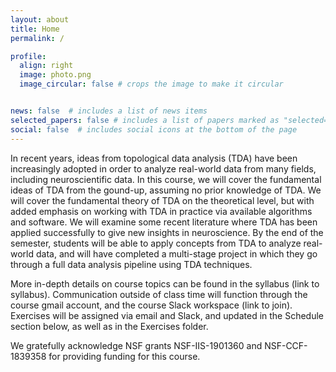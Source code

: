```yaml
---
layout: about
title: Home
permalink: /

profile:
  align: right
  image: photo.png
  image_circular: false # crops the image to make it circular


news: false  # includes a list of news items
selected_papers: false # includes a list of papers marked as "selected={true}"
social: false  # includes social icons at the bottom of the page
---
```

In recent years, ideas from topological data analysis (TDA) have been increasingly adopted in order to analyze real-world data from many fields, including neuroscientific data. In this course, we will cover the fundamental ideas of TDA from the gound-up, assuming no prior knowledge of TDA. We will cover the fundamental theory of TDA on the theoretical level, but with added emphasis on working with TDA in practice via available algorithms and software. We will examine some recent literature where TDA has been applied successfully to give new insights in neuroscience. By the end of the semester, students will be able to apply concepts from TDA to analyze real-world data, and will have completed a multi-stage project in which they go through a full data analysis pipeline using TDA techniques.

More in-depth details on course topics can be found in the syllabus (link to syllabus). Communication outside of class time will function through the course gmail account, and the course Slack workspace (link to join). Exercises will be assigned via email and Slack, and updated in the Schedule section below, as well as in the Exercises folder.

We gratefully acknowledge NSF grants NSF-IIS-1901360 and NSF-CCF-1839358 for providing funding for this course.
